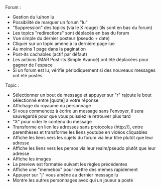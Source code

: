 Forum :
 - Gestion du lu/non lu
 - Possibilité de marquer un forum "lu"
 - "Suppression" des topics (via le X rouge) (ils sont en bas du forum)
 - Les topics "redirections" sont déplacés en bas du forum
 - Vue simple du dernier posteur (pseudo + date)
 - Cliquer sur un topic amène à la dernière page lue
 - Au moins 1 page dans la pagination
 - Post-its cachables (actif par défaut)
 - Les actions (MAR Post-its Simple Avancé) ont été déplacées pour gagner de l'espace
 - Si un forum est lu, vérifie périodiquement si des nouveaux messages ont été postés

Topic :
 - Sélectionner un bout de message et appuyer sur "r" rajoute le bout sélectionné entre [quote] à votre réponse
 - Affichage du royaume du personnage
 - Si vous commencez à écrire un message sans l'envoyer, il sera sauvegardé pour que vous puissiez le retrouver plus tard
 - "X" pour vider le contenu du message
 - Transforme en lien les adresses sans protocoles (http://), entre parenthèses et transforme les liens youtube en vidéos cliquables
 - Affiche les liens vers les sujets du forum via leur titre plutôt que leur adresse
 - Affiche les liens vers les persos via leur realm/pseudo plutôt que leur adresse
 - Affiche les images
 - La preview est formatée suivant les règles précédentes
 - Affiche une "memebox" pour mettre des memes rapidement
 - Appuyer sur "j" vous amène au dernier message lu
 - Montre les autres personnages avec qui un joueur a posté